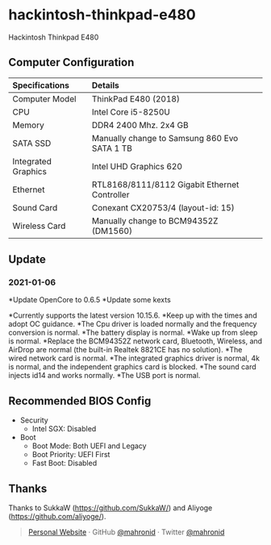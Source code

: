 # hackintosh-thinkpad-e480
Hackintosh Thinkpad E480

## Computer Configuration

| Specifications | Details |
|:---|:---|
| Computer Model | ThinkPad E480 (2018) |
| CPU | Intel Core i5-8250U |
| Memory | DDR4 2400 Mhz. 2x4 GB |
| SATA SSD | Manually change to Samsung 860 Evo SATA 1 TB |
| Integrated Graphics | Intel UHD Graphics 620 |
| Ethernet | RTL8168/8111/8112 Gigabit Ethernet Controller |
| Sound Card | Conexant CX20753/4 (layout-id: 15) |
| Wireless Card | Manually change to BCM94352Z (DM1560) |

## Update

### 2021-01-06

*Update OpenCore to 0.6.5
*Update some kexts 

*Currently supports the latest version 10.15.6.
*Keep up with the times and adopt OC guidance.
*The Cpu driver is loaded normally and the frequency conversion is normal.
*The battery display is normal.
*Wake up from sleep is normal.
*Replace the BCM94352Z network card, Bluetooth, Wireless, and AirDrop are normal (the built-in Realtek 8821CE has no solution).
*The wired network card is normal.
*The integrated graphics driver is normal, 4k is normal, and the independent graphics card is blocked.
*The sound card injects id14 and works normally.
*The USB port is normal.

## Recommended BIOS Config

- Security
  - Intel SGX: Disabled
- Boot
  - Boot Mode: Both UEFI and Legacy
  - Boot Priority: UEFI First
  - Fast Boot: Disabled

## Thanks

Thanks to SukkaW (https://github.com/SukkaW/) and Aliyoge (https://github.com/aliyoge/).

> [Personal Website](https://mahron.id) · GitHub [@mahronid](https://github.com/mahronid) · Twitter [@mahronid](https://twitter.com/mahronid) 
